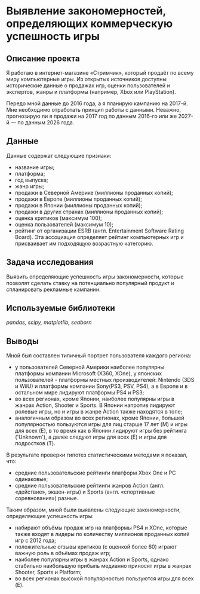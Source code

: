 # Выявление закономерностей, определяющих коммерческую успешность игры

## Описание проекта

Я работаю в интернет-магазине «Стримчик», который продаёт по всему миру компьютерные игры. Из открытых источников доступны исторические данные о продажах игр, оценки пользователей и экспертов, жанры и платформы (например, Xbox или PlayStation).

Передо мной данные до 2016 года, а я планирую кампанию на 2017-й. Мне необходимо отработать принцип работы с данными. Неважно, прогнозирую ли я продажи на 2017 год по данным 2016-го или же 2027-й — по данным 2026 года.

## Данные

Данные содержат следующие признаки:
- название игры;
- платформа;
- год выпуска;
- жанр игры;
- продажи в Северной Америке (миллионы проданных копий);
- продажи в Европе (миллионы проданных копий);
- продажи в Японии (миллионы проданных копий);
- продажи в других странах (миллионы проданных копий);
- оценка критиков (максимум 100);
- оценка пользователей (максимум 10);
- рейтинг от организации ESRB (англ. Entertainment Software Rating Board). Эта ассоциация определяет рейтинг компьютерных игр и присваивает им подходящую возрастную категорию.

## Задача исследования

Выявить определяющие успешность игры закономерности, которые позволят сделать ставку на потенциально популярный продукт и спланировать рекламные кампании.

## Используемые библиотеки

*pandas, scipy, matplotlib, seaborn*

## Выводы

Мной был составлен типичный портрет пользователя каждого региона:
- у пользователей Северной Америки наиболее популярны платформы компании Microsoft (X360, XOne), у японских пользователей - платформы местных производителей: Nintendo (3DS и WiiU) и платформы компании Sony(PS3, PSV, PS4), а в Европе и в остальном мире лидируют платформы PS4 и PS3;
- во всех регионах, кроме Японии, наиболее популярны игры в жанрах Action, Shooter и Sports. В Японии напротив лидируют ролевые игры, но и игры в жанре Action также находятся в топе;
- аналогичным образом во всех регионах, кроме Японии, большей популярностью пользуются игры для лиц старше 17 лет (M) и игры для всех (E), в то время как в Японии лидируют игры без рейтинга ('Unknown'), а далее следуют игры для всех (E) и игры для подростков (T).

В результате проверки гипотез статистическими методами я показал, что:
- средние пользовательские рейтинги платформ Xbox One и PC одинаковые;
- средние пользовательские рейтинги жанров Action (англ. «действие», экшен-игры) и Sports (англ. «спортивные соревнования») разные.

Таким образом, мной были выявлены следующие закономерности, определяющие успешность игры:
- набирают объёмы продаж игр на платформы PS4 и XOne, которые также входят в лидеры по количеству миллионов проданных копий игр с 2012 года;
- положительные отзывы критиков (с оценкой более 60) играют важную роль в объёмах продаж игр;
- наиболее популярны игры в жанрах Action и Sports, однако стабильно наибольшую прибыль медианно приносят игры в жанрах Shooter, Sports и Platform;
- во всех регионах высокой популярностью пользуются игры для всех (E).
